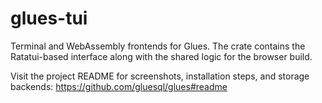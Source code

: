 # glues-tui

Terminal and WebAssembly frontends for Glues. The crate contains the Ratatui-based interface along with the shared logic for the browser build.

Visit the project README for screenshots, installation steps, and storage backends:
https://github.com/gluesql/glues#readme
